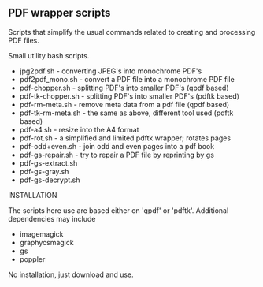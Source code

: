 PDF wrapper scripts
---------------------

Scripts that simplify the usual commands related to creating and processing PDF files.

Small utility bash scripts.
- jpg2pdf.sh          - converting JPEG's into monochrome PDF's
- pdf2pdf_mono.sh     - convert a PDF file into a monochrome PDF file
- pdf-chopper.sh      - splitting PDF's into smaller PDF's (qpdf based)
- pdf-tk-chopper.sh   - splitting PDF's into smaller PDF's (pdftk based)
- pdf-rm-meta.sh      - remove meta data from a pdf file (qpdf based)
- pdf-tk-rm-meta.sh   - the same as above, different tool used (pdftk based)
- pdf-a4.sh           - resize into the A4 format
- pdf-rot.sh          - a simplified and limited pdftk wrapper; rotates pages
- pdf-odd+even.sh     - join odd and even pages into a pdf book
- pdf-gs-repair.sh    - try to repair a PDF file by reprinting by gs
- pdf-gs-extract.sh
- pdf-gs-gray.sh
- pdf-gs-decrypt.sh

INSTALLATION

The scripts here use are based either on 'qpdf' or 'pdftk'.
Additional dependencies may include
- imagemagick
- graphycsmagick
- gs
- poppler

No installation, just download and use.
